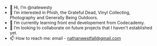 - 👋 Hi, I’m @natewesty
- 👀 I’m interested in Phish, the Grateful Dead, Vinyl Collecting, Photography and Generally Being Outdoors.
- 🌱 I’m currently learning front end developement from Codecademy.
- 💞️ I’m looking to collaborate on future projects that I haven't established yet.
- 📫 How to reach me: email - nathanwestfall@gmail.com

<!---
natewesty/natewesty is a ✨ special ✨ repository because its `README.md` (this file) appears on your GitHub profile.
You can click the Preview link to take a look at your changes.
--->
